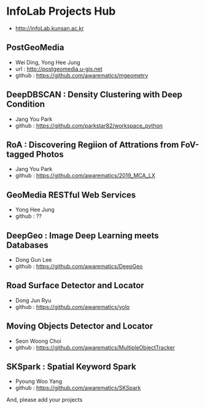 # InfoLab Projects Hub
- http://infoLab.kunsan.ac.kr

## PostGeoMedia
- Wei Ding, Yong Hee Jung
- url : http://postgeomedia.u-gis.net
- github : https://github.com/awarematics/mgeometry

## DeepDBSCAN : Density Clustering with Deep Condition
- Jang You Park
- github : https://github.com/parkstar82/workspace_python

## RoA : Discovering Regiion of Attrations from FoV-tagged Photos
- Jang You Park
- github : https://github.com/awarematics/2019_MCA_LX

## GeoMedia RESTful Web Services
- Yong Hee Jung
- github : ??
 
## DeepGeo : Image Deep Learning meets Databases
- Dong Gun Lee
- github : https://github.com/awarematics/DeepGeo
 
## Road Surface Detector and Locator
- Dong Jun Ryu
- github : https://github.com/awarematics/yolo
 
## Moving Objects Detector and Locator
- Seon Woong Choi
- github : https://github.com/awarematics/MultipleObjectTracker
 
## SKSpark : Spatial Keyword Spark
- Pyoung Woo Yang
- github : https://github.com/awarematics/SKSpark


And, please add your projects

